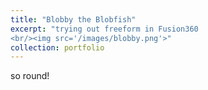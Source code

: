 ```yaml
---
title: "Blobby the Blobfish"
excerpt: "trying out freeform in Fusion360
<br/><img src='/images/blobby.png'>"
collection: portfolio
---
```


so round!
